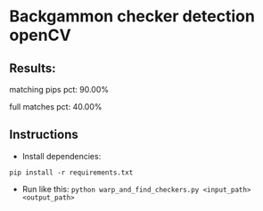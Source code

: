 # Backgammon checker detection openCV

## Results:

matching pips pct:  90.00%

full matches pct:   40.00%

## Instructions

* Install dependencies:

```pip install -r requirements.txt```

* Run like this:
    ```python warp_and_find_checkers.py <input_path> <output_path>```

